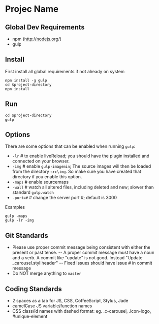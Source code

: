 Projec Name
=================

Global Dev Requirements
-------------
  * npm (http://nodejs.org/)
  * gulp

Install
-------------
First install all global requirements if not already on system

```
npm install -g gulp
cd $project-directory
npm install
```

Run
-------------

```
cd $project-directory
gulp
```

Options
-------------
There are some options that can be enabled when running `gulp`:
- `-lr`   # to enable liveReload; you should have the plugin installed and connected on your browser.  
- `-img`  # enable `gulp-imagemin`; The source images will then be loaded from the directory `src\img`. So make sure you have created that directory if you enable this option.  
- `-maps` # enable sourcemaps  
- `-wall` # watch all altered files, including deleted and new; slower than standard `gulp.watch`
- `-port=#` # change the server port #; default is 3000

Examples
```
gulp -maps
gulp -lr -img
```

Git Standards
--------------
- Please use proper commit message being consistent with either the present or past tense. 
-- A proper commit message must have a noun and a verb. A commit like "update" is not good. Instead "Update _carousel.styl header"
-- Fixed issues should have issue # in commit message
- Do NOT merge anything to `master`
  
Coding Standards
--------------
- 2 spaces as a tab for JS, CSS, CoffeeScript, Stylus, Jade
- camelCase JS variable/function names
- CSS class/id names with dashed format: eg. .c-carousel, .icon-logo, #unique-element
